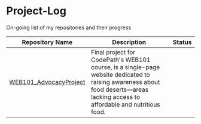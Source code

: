 # Project-Log
On-going list of my repositories and their progress

| Repository Name | Description | Status |
|-----------------|-------------|----------|
|[WEB101_AdvocacyProject](https://github.com/arinjal/WEB101_AdvocacyProject) | Final project for CodePath's WEB101 course, is a single-page website dedicated to raising awareness about food deserts—areas lacking access to affordable and nutritious food. |

